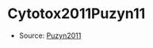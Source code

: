 <a name="material" />

# Cytotox2011Puzyn11
<script type="application/ld+json">
  {
    "@context": "https://schema.org/",
    "@type": "ChemicalSubstance",
    "http://purl.org/dc/terms/conformsTo":
      {
        "@type": "CreativeWork",
        "@id": "https://bioschemas.org/profiles/ChemicalSubstance/0.4-RELEASE/"
      },
    "@id": "https://egonw.github.io/nanowiki/nanowiki11.html#material",
    "name": "Cytotox2011Puzyn11",
    "sameAs": "http://127.0.0.1/mediawiki/index.php/Special:URIResolver/Cytotox2011Puzyn11"
  }
</script>


* Source: [Puzyn2011](Puzyn2011.md)
